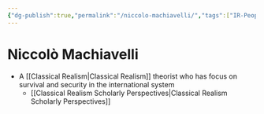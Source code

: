 ```yaml
---
{"dg-publish":true,"permalink":"/niccolo-machiavelli/","tags":["IR-People"]}
---
```


# Niccolò Machiavelli

- A [[Classical Realism\|Classical Realism]] theorist who has focus on survival and security in the international system
    - [[Classical Realism Scholarly Perspectives\|Classical Realism Scholarly Perspectives]]